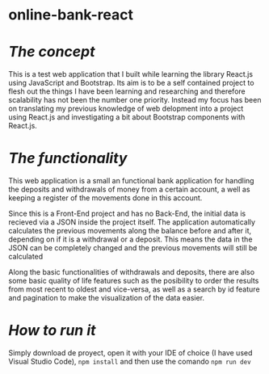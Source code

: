 # online-bank-react

# *The concept*
This is a test web application that I built while learning the library React.js using JavaScript and Bootstrap. 
Its aim is to be a self contained project to flesh out the things I have been learning and researching and therefore scalability has not been the number one priority.
Instead my focus has been on translating my previous knowledge of web delopment into a project using React.js and investigating a bit about Bootstrap components with React.js.

# *The functionality*
This web application is a small an functional bank application for handling the deposits and withdrawals of money from a certain account, a well as keeping a register of the movements 
done in this account.

Since this is a Front-End project and has no Back-End, the initial data is recieved via a JSON inside the project itself. The application automatically calculates the previous movements along 
the balance before and after it, depending on if it is a withdrawal or a deposit. This means the data in the JSON can be completely changed and the previous movements will still be calculated

Along the basic functionalities of withdrawals and deposits, there are also some basic quality of life features such as the posibility to order the results from most recent to oldest and vice-versa, 
as well as a search by id feature and pagination to make the visualization of the data easier.

# *How to run it*
Simply download de proyect, open it with your IDE of choice (I have used Visual Studio Code), `npm install` and then use the comando `npm run dev`
